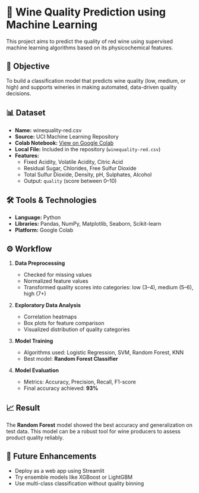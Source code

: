 # 🍷 Wine Quality Prediction using Machine Learning

This project aims to predict the quality of red wine using supervised machine learning algorithms based on its physicochemical features.

## 📌 Objective
To build a classification model that predicts wine quality (low, medium, or high) and supports wineries in making automated, data-driven quality decisions.

## 📊 Dataset
- **Name:** winequality-red.csv
- **Source:** UCI Machine Learning Repository  
- **Colab Notebook:** [View on Google Colab](https://colab.research.google.com/drive/1mp2qRGyha0J4RQz4xau200mRTOLuiht3?usp=sharing)
- **Local File:** Included in the repository (`winequality-red.csv`)
- **Features:**
  - Fixed Acidity, Volatile Acidity, Citric Acid
  - Residual Sugar, Chlorides, Free Sulfur Dioxide
  - Total Sulfur Dioxide, Density, pH, Sulphates, Alcohol
  - Output: `quality` (score between 0–10)

## 🛠️ Tools & Technologies
- **Language:** Python
- **Libraries:** Pandas, NumPy, Matplotlib, Seaborn, Scikit-learn
- **Platform:** Google Colab

## ⚙️ Workflow
1. **Data Preprocessing**
   - Checked for missing values
   - Normalized feature values
   - Transformed quality scores into categories: low (3–4), medium (5–6), high (7+)

2. **Exploratory Data Analysis**
   - Correlation heatmaps
   - Box plots for feature comparison
   - Visualized distribution of quality categories

3. **Model Training**
   - Algorithms used: Logistic Regression, SVM, Random Forest, KNN
   - Best model: **Random Forest Classifier**

4. **Model Evaluation**
   - Metrics: Accuracy, Precision, Recall, F1-score
   - Final accuracy achieved: **93%**

## 📈 Result
The **Random Forest** model showed the best accuracy and generalization on test data. This model can be a robust tool for wine producers to assess product quality reliably.

## 🚀 Future Enhancements
- Deploy as a web app using Streamlit
- Try ensemble models like XGBoost or LightGBM
- Use multi-class classification without quality binning
